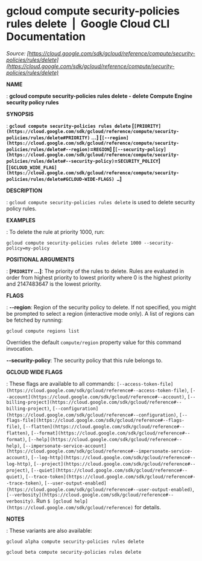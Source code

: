 # gcloud compute security-policies rules delete  |  Google Cloud CLI Documentation

*Source: [https://cloud.google.com/sdk/gcloud/reference/compute/security-policies/rules/delete](https://cloud.google.com/sdk/gcloud/reference/compute/security-policies/rules/delete)*

**NAME**

: **gcloud compute security-policies rules delete - delete Compute Engine security policy rules**

**SYNOPSIS**

: **`gcloud compute security-policies rules delete` [`[PRIORITY](https://cloud.google.com/sdk/gcloud/reference/compute/security-policies/rules/delete#PRIORITY)` …] [`[--region](https://cloud.google.com/sdk/gcloud/reference/compute/security-policies/rules/delete#--region)`=`REGION`] [`[--security-policy](https://cloud.google.com/sdk/gcloud/reference/compute/security-policies/rules/delete#--security-policy)`=`SECURITY_POLICY`] [`[GCLOUD_WIDE_FLAG](https://cloud.google.com/sdk/gcloud/reference/compute/security-policies/rules/delete#GCLOUD-WIDE-FLAGS) …`]**

**DESCRIPTION**

: `gcloud compute security-policies rules delete` is used to delete
security policy rules.

**EXAMPLES**

: To delete the rule at priority 1000, run:

```
gcloud compute security-policies rules delete 1000 --security-policy=my-policy
```

**POSITIONAL ARGUMENTS**

: **[`PRIORITY` …]**:
The priority of the rules to delete. Rules are evaluated in order from highest
priority to lowest priority where 0 is the highest priority and 2147483647 is
the lowest priority.

**FLAGS**

: **--region**:
Region of the security policy to delete. If not specified, you might be prompted
to select a region (interactive mode only).
A list of regions can be fetched by running:

```
gcloud compute regions list
```

Overrides the default `compute/region` property value for this
command invocation.

**--security-policy**:
The security policy that this rule belongs to.

**GCLOUD WIDE FLAGS**

: These flags are available to all commands: `[--access-token-file](https://cloud.google.com/sdk/gcloud/reference#--access-token-file)`,
`[--account](https://cloud.google.com/sdk/gcloud/reference#--account)`, `[--billing-project](https://cloud.google.com/sdk/gcloud/reference#--billing-project)`,
`[--configuration](https://cloud.google.com/sdk/gcloud/reference#--configuration)`,
`[--flags-file](https://cloud.google.com/sdk/gcloud/reference#--flags-file)`,
`[--flatten](https://cloud.google.com/sdk/gcloud/reference#--flatten)`, `[--format](https://cloud.google.com/sdk/gcloud/reference#--format)`, `[--help](https://cloud.google.com/sdk/gcloud/reference#--help)`, `[--impersonate-service-account](https://cloud.google.com/sdk/gcloud/reference#--impersonate-service-account)`,
`[--log-http](https://cloud.google.com/sdk/gcloud/reference#--log-http)`,
`[--project](https://cloud.google.com/sdk/gcloud/reference#--project)`, `[--quiet](https://cloud.google.com/sdk/gcloud/reference#--quiet)`, `[--trace-token](https://cloud.google.com/sdk/gcloud/reference#--trace-token)`, `[--user-output-enabled](https://cloud.google.com/sdk/gcloud/reference#--user-output-enabled)`,
`[--verbosity](https://cloud.google.com/sdk/gcloud/reference#--verbosity)`.
Run `$ [gcloud help](https://cloud.google.com/sdk/gcloud/reference)` for details.

**NOTES**

: These variants are also available:

```
gcloud alpha compute security-policies rules delete
```

```
gcloud beta compute security-policies rules delete
```